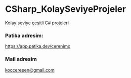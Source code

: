 # CSharp_KolaySeviyeProjeler
Kolay seviye çeşitli C# projeleri

### Patika adresim:
https://app.patika.dev/cerenimo

### Mail adresim
koccereeen@gmail.com
